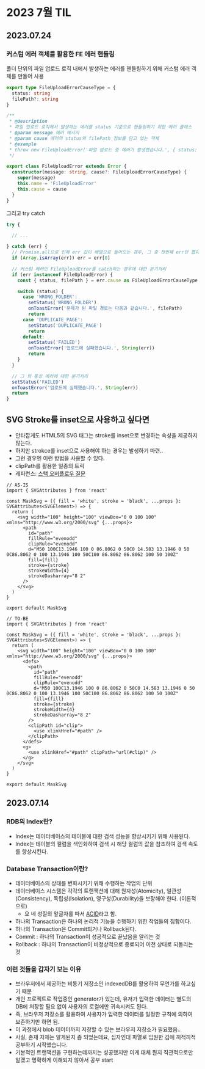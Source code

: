 # 2023 7월 TIL

## 2023.07.24

### 커스텀 에러 객체를 활용한 FE 에러 핸들링
폴더 단위의 파일 업로드 로직 내에서 발생하는 에러를 핸들링하기 위해 커스텀 에러 객체를 만들어 사용
```ts
export type FileUploadErrorCauseType = {
  status: string
  filePath?: string
}

/**
 * @description
 * 파일 업로드 로직에서 발생하는 에러를 status 기준으로 핸들링하기 위한 에러 클래스
 * @param message 에러 메시지
 * @param cause 에러의 status와 filePath 정보를 담고 있는 객체
 * @example
 * throw new FileUploadError('파일 업로드 중 에러가 발생했습니다.', { status: 'FILE_UPLOAD_ERROR', filePath: 'path/to/file' })
 */

export class FileUploadError extends Error {
  constructor(message: string, cause?: FileUploadErrorCauseType) {
    super(message)
    this.name = 'FileUploadError'
    this.cause = cause
  }
}

```
그리고 try catch
```ts
try {

  // ...

} catch (err) {
  // Promise.all으로 인해 err 값이 배열으로 들어오는 경우, 그 중 첫번째 err만 뽑아 처리한다.
  if (Array.isArray(err)) err = err[0]

  // 커스텀 에러인 FileUploadError를 catch하는 경우에 대한 분기처리
  if (err instanceof FileUploadError) {
    const { status, filePath } = err.cause as FileUploadErrorCauseType

    switch (status) {
      case 'WRONG_FOLDER':
        setStatus('WRONG_FOLDER')
        onToastError('문제가 된 파일 경로는 다음과 같습니다.', filePath)
        return
      case 'DUPLICATE_PAGE':
        setStatus('DUPLICATE_PAGE')
        return
      default:
        setStatus('FAILED')
        onToastError('업로드에 실패했습니다.', String(err))
        return
    }
  }

  // 그 외 통상 에러에 대한 분기처리
  setStatus('FAILED')
  onToastError('업로드에 실패했습니다.', String(err))
  return
}
```

## SVG Stroke를 inset으로 사용하고 싶다면
- 안타깝게도 HTML5의 SVG 태그는 stroke를 inset으로 변경하는 속성을 제공하지 않는다.
- 하지만 strokce를 inset으로 사용해야 하는 경우는 발생하기 마련..
- 그런 경우엔 이런 방법을 사용할 수 있다.
- clipPath를 활용한 일종의 트릭
- 레퍼런스: [스택 오버플로우 질문](https://stackoverflow.com/questions/7241393/can-you-control-how-an-svgs-stroke-width-is-drawn)
```tsx
// AS-IS
import { SVGAttributes } from 'react'

const MaskSvg = ({ fill = 'white', stroke = 'black', ...props }: SVGAttributes<SVGElement>) => {
  return (
    <svg width="100" height="100" viewBox="0 0 100 100" xmlns="http://www.w3.org/2000/svg" {...props}>
      <path
        id="path"
        fillRule="evenodd"
        clipRule="evenodd"
        d="M50 100C13.1946 100 0 86.8062 0 50C0 14.583 13.1946 0 50 0C86.8062 0 100 13.1946 100 50C100 86.8062 86.8062 100 50 100Z"
        fill={fill}
        stroke={stroke}
        strokeWidth={4}
        strokeDasharray="8 2"
      />
    </svg>
  )
}

export default MaskSvg
```

```tsx
// TO-BE
import { SVGAttributes } from 'react'

const MaskSvg = ({ fill = 'white', stroke = 'black', ...props }: SVGAttributes<SVGElement>) => {
  return (
    <svg width="100" height="100" viewBox="0 0 100 100" xmlns="http://www.w3.org/2000/svg" {...props}>
      <defs>
        <path
          id="path"
          fillRule="evenodd"
          clipRule="evenodd"
          d="M50 100C13.1946 100 0 86.8062 0 50C0 14.583 13.1946 0 50 0C86.8062 0 100 13.1946 100 50C100 86.8062 86.8062 100 50 100Z"
          fill={fill}
          stroke={stroke}
          strokeWidth={4}
          strokeDasharray="8 2"
        />
        <clipPath id="clip">
          <use xlinkHref="#path" />
        </clipPath>
      </defs>
      <g>
        <use xlinkHref="#path" clipPath="url(#clip)" />
      </g>
    </svg>
  )
}

export default MaskSvg
```


## 2023.07.14

### RDB의 Index란?

- Index는 데이터베이스의 테이블에 대한 검색 성능을 향상시키기 위해 사용된다.
- Index는 테이블의 컬럼을 색인화하여 검색 시 해당 컬럼의 값을 참조하여 검색 속도를 향상시킨다.

### Database Transaction이란?

- 데이터베이스의 상태를 변화시키기 위해 수행하는 작업의 단위
- 데이터베이스 시스템은 각각의 트랜잭션에 대해 원자성(Atomicity), 일관성(Consistency), 독립성(Isolation), 영구성(Durability)을 보장해야 한다. (이론적으로)
  - 요 네 성질의 앞글자를 따서 [ACID](https://ko.wikipedia.org/wiki/ACID)라고 함.
- 하나의 Transaction은 하나의 논리적 기능을 수행하기 위한 작업들의 집합이다.
- 하나의 Transaction은 Commit되거나 Rollback된다.
- Commit : 하나의 Transaction이 성공적으로 끝났음을 알리는 것
- Rollback : 하나의 Transaction이 비정상적으로 종료되어 이전 상태로 되돌리는 것

### 이런 것들을 갑자기 보는 이유

- 브라우저에서 제공하는 비동기 저장소인 indexedDB를 활용하여 무언가를 하고싶기 때문
- 개인 프로젝트로 작업중인 generator가 있는데, 유저가 입력한 데이터는 별도의 DB에 저장할 필요 없이 사용자의 로컬에만 귀속시켜도 된다.
- 즉, 브라우저 저장소를 활용하여 사용자가 입력한 데이터를 일정한 규칙에 의하여 보존하기만 하면 됨.
- 이 과정에서 blob 데이터까지 저장할 수 있는 브라우저 저장소가 필요했음..
- 사실, 존재 자체는 알게된지 좀 되었는데요, 십자인대 파열로 입원한 김에 끼적끼적 공부하기 시작했습니다.
- 기본적인 트랜잭션을 구현하는데까지는 성공했지만 이게 대체 뭔지 직관적으로만 알겠고 명확하게 이해되지 않아서 공부 start
